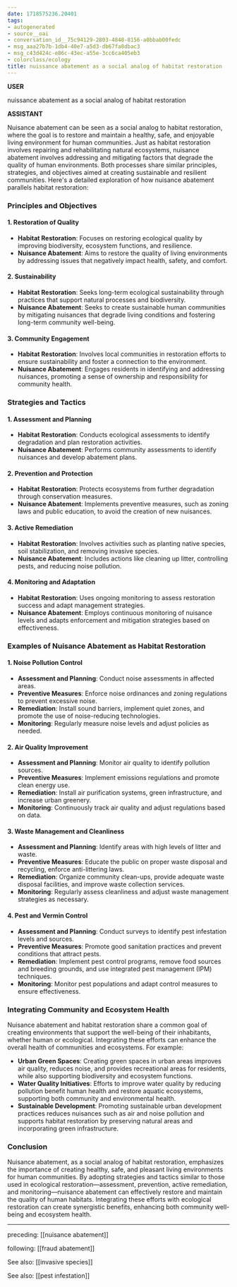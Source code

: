```yaml
---
date: 1718575236.20401
tags:
- autogenerated
- source__oai
- conversation_id__75c94129-2803-4848-8156-a0bbab00fedc
- msg_aaa27b7b-1db4-40e7-a5d3-db67fa8dbac3
- msg_c43d424c-e86c-43ec-a55e-3cc6ca405eb3
- colorclass/ecology
title: nuissance abatement as a social analog of habitat restoration
---
```


**USER**

nuissance abatement as a social analog of habitat restoration


**ASSISTANT**

Nuisance abatement can be seen as a social analog to habitat restoration, where the goal is to restore and maintain a healthy, safe, and enjoyable living environment for human communities. Just as habitat restoration involves repairing and rehabilitating natural ecosystems, nuisance abatement involves addressing and mitigating factors that degrade the quality of human environments. Both processes share similar principles, strategies, and objectives aimed at creating sustainable and resilient communities. Here's a detailed exploration of how nuisance abatement parallels habitat restoration:

### Principles and Objectives

#### 1. **Restoration of Quality**
- **Habitat Restoration**: Focuses on restoring ecological quality by improving biodiversity, ecosystem functions, and resilience.
- **Nuisance Abatement**: Aims to restore the quality of living environments by addressing issues that negatively impact health, safety, and comfort.

#### 2. **Sustainability**
- **Habitat Restoration**: Seeks long-term ecological sustainability through practices that support natural processes and biodiversity.
- **Nuisance Abatement**: Seeks to create sustainable human communities by mitigating nuisances that degrade living conditions and fostering long-term community well-being.

#### 3. **Community Engagement**
- **Habitat Restoration**: Involves local communities in restoration efforts to ensure sustainability and foster a connection to the environment.
- **Nuisance Abatement**: Engages residents in identifying and addressing nuisances, promoting a sense of ownership and responsibility for community health.

### Strategies and Tactics

#### 1. **Assessment and Planning**
- **Habitat Restoration**: Conducts ecological assessments to identify degradation and plan restoration activities.
- **Nuisance Abatement**: Performs community assessments to identify nuisances and develop abatement plans.

#### 2. **Prevention and Protection**
- **Habitat Restoration**: Protects ecosystems from further degradation through conservation measures.
- **Nuisance Abatement**: Implements preventive measures, such as zoning laws and public education, to avoid the creation of new nuisances.

#### 3. **Active Remediation**
- **Habitat Restoration**: Involves activities such as planting native species, soil stabilization, and removing invasive species.
- **Nuisance Abatement**: Includes actions like cleaning up litter, controlling pests, and reducing noise pollution.

#### 4. **Monitoring and Adaptation**
- **Habitat Restoration**: Uses ongoing monitoring to assess restoration success and adapt management strategies.
- **Nuisance Abatement**: Employs continuous monitoring of nuisance levels and adapts enforcement and mitigation strategies based on effectiveness.

### Examples of Nuisance Abatement as Habitat Restoration

#### 1. **Noise Pollution Control**
- **Assessment and Planning**: Conduct noise assessments in affected areas.
- **Preventive Measures**: Enforce noise ordinances and zoning regulations to prevent excessive noise.
- **Remediation**: Install sound barriers, implement quiet zones, and promote the use of noise-reducing technologies.
- **Monitoring**: Regularly measure noise levels and adjust policies as needed.

#### 2. **Air Quality Improvement**
- **Assessment and Planning**: Monitor air quality to identify pollution sources.
- **Preventive Measures**: Implement emissions regulations and promote clean energy use.
- **Remediation**: Install air purification systems, green infrastructure, and increase urban greenery.
- **Monitoring**: Continuously track air quality and adjust regulations based on data.

#### 3. **Waste Management and Cleanliness**
- **Assessment and Planning**: Identify areas with high levels of litter and waste.
- **Preventive Measures**: Educate the public on proper waste disposal and recycling, enforce anti-littering laws.
- **Remediation**: Organize community clean-ups, provide adequate waste disposal facilities, and improve waste collection services.
- **Monitoring**: Regularly assess cleanliness and adjust waste management strategies as necessary.

#### 4. **Pest and Vermin Control**
- **Assessment and Planning**: Conduct surveys to identify pest infestation levels and sources.
- **Preventive Measures**: Promote good sanitation practices and prevent conditions that attract pests.
- **Remediation**: Implement pest control programs, remove food sources and breeding grounds, and use integrated pest management (IPM) techniques.
- **Monitoring**: Monitor pest populations and adapt control measures to ensure effectiveness.

### Integrating Community and Ecosystem Health

Nuisance abatement and habitat restoration share a common goal of creating environments that support the well-being of their inhabitants, whether human or ecological. Integrating these efforts can enhance the overall health of communities and ecosystems. For example:

- **Urban Green Spaces**: Creating green spaces in urban areas improves air quality, reduces noise, and provides recreational areas for residents, while also supporting biodiversity and ecosystem functions.
- **Water Quality Initiatives**: Efforts to improve water quality by reducing pollution benefit human health and restore aquatic ecosystems, supporting both community and environmental health.
- **Sustainable Development**: Promoting sustainable urban development practices reduces nuisances such as air and noise pollution and supports habitat restoration by preserving natural areas and incorporating green infrastructure.

### Conclusion

Nuisance abatement, as a social analog of habitat restoration, emphasizes the importance of creating healthy, safe, and pleasant living environments for human communities. By adopting strategies and tactics similar to those used in ecological restoration—assessment, prevention, active remediation, and monitoring—nuisance abatement can effectively restore and maintain the quality of human habitats. Integrating these efforts with ecological restoration can create synergistic benefits, enhancing both community well-being and ecosystem health.


---

preceding: [[nuisance abatement]]  


following: [[fraud abatement]]

See also: [[invasive species]]


See also: [[pest infestation]]